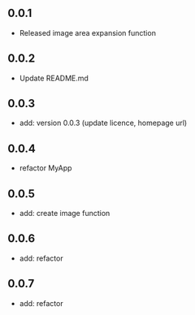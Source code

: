 ## 0.0.1

* Released image area expansion function

## 0.0.2

* Update README.md

## 0.0.3

* add: version 0.0.3 (update licence, homepage url)

## 0.0.4

* refactor MyApp

## 0.0.5

* add: create image function

## 0.0.6

* add: refactor

## 0.0.7

* add: refactor